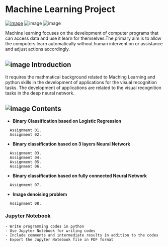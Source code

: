 # Machine Learning Project
[![image](https://user-images.githubusercontent.com/42762236/72217504-30d48780-3572-11ea-829f-d2f1987c614b.png)](https://www.python.org/downloads/release/python-370/) 
![image](https://img.shields.io/badge/Library-Pytorch%201.3.1-orange) 
![image](https://user-images.githubusercontent.com/42762236/72217576-48604000-3573-11ea-8440-f393080a688c.png)

Machine learning focuses on the development of computer programs that can access data and use it learn for themselves.The primary aim is to allow the computers learn automatically without human intervention or assistance and adjust actions accordingly.
   


## ![image](https://user-images.githubusercontent.com/42762236/72217620-ddfbcf80-3573-11ea-81ee-99e554b80511.png) Introduction
It requires the mathmatical background related to Maching Learning and python skills in the development of applications for the visual recognition tasks. The development of applications are related to the visual recognition tasks in the deep neural network.

## ![image](https://user-images.githubusercontent.com/42762236/72217967-8ad84b80-3578-11ea-8bc2-e8e63ca59cdd.png) Contents
- __Binary Classification based on Logistic Regression__
```
  Assignment 01.
  Assignment 02.
```
- __Binary classification based on 3 layers Neural Network__
```
  Assignment 03.
  Assignment 04.
  Assignment 05.
  Assignment 06.
```
- __Binary classification based on fully connected Neural Network__
```
  Assignment 07.
```
- __Image denoising problem__
```
  Assignment 08.
```


###  Jupyter Notebook

```console
- Write programming codes in python
- Use Jupyter Notebook for writing codes
- Include comments and intermediate results in addition to the codes
- Export the Jupyter Notebook file in PDF format
```











